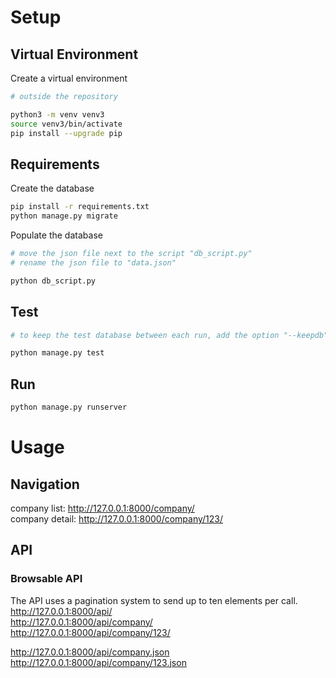 # Setup

## Virtual Environment

Create a virtual environment
```sh
# outside the repository

python3 -m venv venv3
source venv3/bin/activate
pip install --upgrade pip
```

## Requirements

Create the database
```sh
pip install -r requirements.txt
python manage.py migrate
```

Populate the database
```sh
# move the json file next to the script "db_script.py"
# rename the json file to "data.json"

python db_script.py
```

## Test

```sh
# to keep the test database between each run, add the option "--keepdb"

python manage.py test
```

## Run

```sh
python manage.py runserver
```

# Usage

## Navigation

company list: http://127.0.0.1:8000/company/  
company detail: http://127.0.0.1:8000/company/123/

## API

### Browsable API  

The API uses a pagination system to send up to ten elements per call.  
http://127.0.0.1:8000/api/  
http://127.0.0.1:8000/api/company/  
http://127.0.0.1:8000/api/company/123/  

http://127.0.0.1:8000/api/company.json  
http://127.0.0.1:8000/api/company/123.json  
